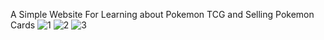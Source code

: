 A Simple Website For Learning about Pokemon TCG and Selling Pokemon Cards
![1](https://github.com/user-attachments/assets/df63995a-834f-49c1-b4cb-49fccb2f3175)
![2](https://github.com/user-attachments/assets/2da67051-4934-4f45-94e8-c24616e1ba0e)
![3](https://github.com/user-attachments/assets/e9d693af-e80d-4b4a-ae93-b82ec8974c53)
